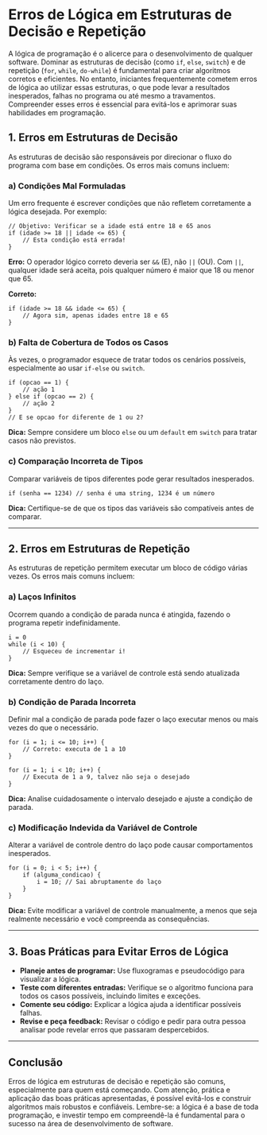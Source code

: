 
# Erros de Lógica em Estruturas de Decisão e Repetição

A lógica de programação é o alicerce para o desenvolvimento de qualquer software. Dominar as estruturas de decisão (como `if`, `else`, `switch`) e de repetição (`for`, `while`, `do-while`) é fundamental para criar algoritmos corretos e eficientes. No entanto, iniciantes frequentemente cometem erros de lógica ao utilizar essas estruturas, o que pode levar a resultados inesperados, falhas no programa ou até mesmo a travamentos. Compreender esses erros é essencial para evitá-los e aprimorar suas habilidades em programação.

## 1. Erros em Estruturas de Decisão

As estruturas de decisão são responsáveis por direcionar o fluxo do programa com base em condições. Os erros mais comuns incluem:

### a) Condições Mal Formuladas

Um erro frequente é escrever condições que não refletem corretamente a lógica desejada. Por exemplo:

```pseudo
// Objetivo: Verificar se a idade está entre 18 e 65 anos
if (idade >= 18 || idade <= 65) {
    // Esta condição está errada!
}
```
**Erro:** O operador lógico correto deveria ser `&&` (E), não `||` (OU). Com `||`, qualquer idade será aceita, pois qualquer número é maior que 18 ou menor que 65.

**Correto:**
```pseudo
if (idade >= 18 && idade <= 65) {
    // Agora sim, apenas idades entre 18 e 65
}
```

### b) Falta de Cobertura de Todos os Casos

Às vezes, o programador esquece de tratar todos os cenários possíveis, especialmente ao usar `if-else` ou `switch`.

```pseudo
if (opcao == 1) {
    // ação 1
} else if (opcao == 2) {
    // ação 2
}
// E se opcao for diferente de 1 ou 2?
```
**Dica:** Sempre considere um bloco `else` ou um `default` em `switch` para tratar casos não previstos.

### c) Comparação Incorreta de Tipos

Comparar variáveis de tipos diferentes pode gerar resultados inesperados.

```pseudo
if (senha == 1234) // senha é uma string, 1234 é um número
```
**Dica:** Certifique-se de que os tipos das variáveis são compatíveis antes de comparar.

---

## 2. Erros em Estruturas de Repetição

As estruturas de repetição permitem executar um bloco de código várias vezes. Os erros mais comuns incluem:

### a) Laços Infinitos

Ocorrem quando a condição de parada nunca é atingida, fazendo o programa repetir indefinidamente.

```pseudo
i = 0
while (i < 10) {
    // Esqueceu de incrementar i!
}
```
**Dica:** Sempre verifique se a variável de controle está sendo atualizada corretamente dentro do laço.

### b) Condição de Parada Incorreta

Definir mal a condição de parada pode fazer o laço executar menos ou mais vezes do que o necessário.

```pseudo
for (i = 1; i <= 10; i++) {
    // Correto: executa de 1 a 10
}

for (i = 1; i < 10; i++) {
    // Executa de 1 a 9, talvez não seja o desejado
}
```
**Dica:** Analise cuidadosamente o intervalo desejado e ajuste a condição de parada.

### c) Modificação Indevida da Variável de Controle

Alterar a variável de controle dentro do laço pode causar comportamentos inesperados.

```pseudo
for (i = 0; i < 5; i++) {
    if (alguma_condicao) {
        i = 10; // Sai abruptamente do laço
    }
}
```
**Dica:** Evite modificar a variável de controle manualmente, a menos que seja realmente necessário e você compreenda as consequências.

---

## 3. Boas Práticas para Evitar Erros de Lógica

- **Planeje antes de programar:** Use fluxogramas e pseudocódigo para visualizar a lógica.
- **Teste com diferentes entradas:** Verifique se o algoritmo funciona para todos os casos possíveis, incluindo limites e exceções.
- **Comente seu código:** Explicar a lógica ajuda a identificar possíveis falhas.
- **Revise e peça feedback:** Revisar o código e pedir para outra pessoa analisar pode revelar erros que passaram despercebidos.

---

## Conclusão

Erros de lógica em estruturas de decisão e repetição são comuns, especialmente para quem está começando. Com atenção, prática e aplicação das boas práticas apresentadas, é possível evitá-los e construir algoritmos mais robustos e confiáveis. Lembre-se: a lógica é a base de toda programação, e investir tempo em compreendê-la é fundamental para o sucesso na área de desenvolvimento de software.
```
